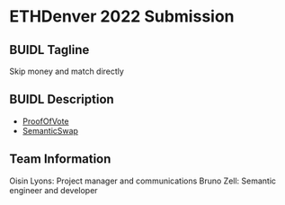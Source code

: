 # ETHDenver 2022 Submission

## BUIDL Tagline

Skip money and match directly

## BUIDL Description

- [ProofOfVote](./ProofOfVote.md)
- [SemanticSwap](./SemanticSwap.md)

## Team Information

Oisin Lyons: Project manager and communications
Bruno Zell: Semantic engineer and developer

